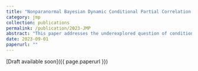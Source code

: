 ```yaml
---
title: "Nonparanormal Bayesian Dynamic Conditional Partial Correlation Model with Multivariate Volatility Applications"
category: jmp
collection: publications
permalink: /publication/2023-JMP
abstract: "This paper addresses the underexplored question of conditional independence in financial econometrics by introducing a novel approach to estimate dynamic conditional partial correlations. Unlike traditional multivariate volatility models that predominantly focus on conditional correlations, this study employs a dynamic framework that utilizes precision matrices \\mathbf{P}_{t}. The method integrates elements from Dynamic Conditional GARCH (DCC–GARCH) and Dynamic Correlation MSV (DC–MSV) models, and further enhances them by incorporating a Bayesian Nonparanormal approach for rank likelihood construction. The methodology is aiming to handle high-dimensional settings, employing a Metropolis-Hasting within Gibbs sampling algorithm for Bayesian estimation. The paper makes two primary contributions: First, it offers a nuanced measure for conditional dependence by focusing on conditional partial correlations rather than conditional correlations, thereby capturing intricate asset dependencies. Second, it introduces a computationally efficient Bayesian estimation procedure that deals with the challenges posed by high dimensionality."
date: 2023-09-01
paperurl: ""
---
```


[Draft available soon]({{ page.paperurl }})
